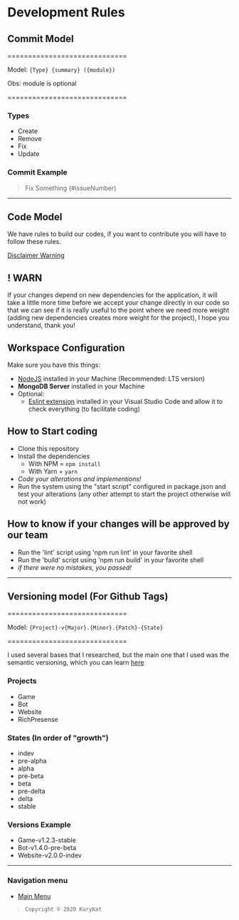 # Development Rules

## Commit Model

=============================

Model:
``{Type} {summary} ({module})``

Obs: module is optional

=============================

### Types

* Create
* Remove
* Fix
* Update

### Commit Example

> Fix Something (#issueNumber)

----------------------------------------

## Code Model

We have rules to build our codes, if you want to contribute you will have to follow these rules.

[Disclaimer Warning](./README.md#disclaimer)

## ! WARN

If your changes depend on new dependencies for the application, it will take a little more time before we accept your change directly in our code so that we can see if it is really useful to the point where we need more weight (adding new dependencies creates more weight for the project), I hope you understand, thank you!

## Workspace Configuration

Make sure you have this things:

* [NodeJS](https://nodejs.org) installed in your Machine (Recommended: LTS version)
* **MongoDB Server** installed in your Machine
* Optional:
  * [Eslint extension](https://marketplace.visualstudio.com/items?itemName=dbaeumer.vscode-eslint) installed in your Visual Studio Code and allow it to check everything (to facilitate coding)

## How to Start coding

* Clone this repository
* Install the dependencies
  * With NPM = ``npm install``
  * With Yarn = ``yarn``
* *Code your alterations and implementions!*
* Run the system using the "start script" configured in package.json and test your alterations (any other attempt to start the project otherwise will not work)

## How to know if your changes will be approved by our team

* Run the 'lint' script using 'npm run lint' in your favorite shell
* Run the 'build' script using 'npm run build' in your favorite shell
* *if there were no mistakes, you passed!*

----------------------------------------

## Versioning model (For Github Tags)

=============================

Model:
``{Project}-v{Major}.{Minor}.{Patch}-{State}``

=============================

I used several bases that I researched, but the main one that I used was the semantic versioning, which you can learn [here](https://semver.org/)

### Projects

* Game
* Bot
* Website
* RichPresense

### States (In order of "growth")

* indev
* pre-alpha
* alpha
* pre-beta
* beta
* pre-delta
* delta
* stable

### Versions Example

* Game-v1.2.3-stable
* Bot-v1.4.0-pre-beta
* Website-v2.0.0-indev

----------------------------------------

### Navigation menu

* [Main Menu](./README.md)

>     Copyright © 2020 KuryKat
